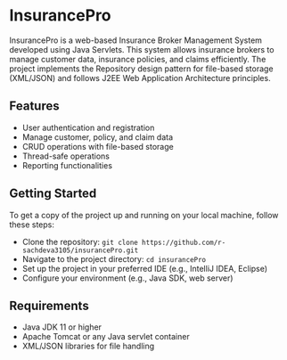 # InsurancePro
InsurancePro is a web-based Insurance Broker Management System developed using Java Servlets. This system allows insurance brokers to manage customer data, insurance policies, and claims efficiently. The project implements the Repository design pattern for file-based storage (XML/JSON) and follows J2EE Web Application Architecture principles.

## Features
- User authentication and registration
- Manage customer, policy, and claim data
- CRUD operations with file-based storage
- Thread-safe operations
- Reporting functionalities

## Getting Started
To get a copy of the project up and running on your local machine, follow these steps:
- Clone the repository: `git clone https://github.com/r-sachdeva3105/insurancePro.git`
- Navigate to the project directory: `cd insurancePro`
- Set up the project in your preferred IDE (e.g., IntelliJ IDEA, Eclipse)
- Configure your environment (e.g., Java SDK, web server)

## Requirements
- Java JDK 11 or higher
- Apache Tomcat or any Java servlet container
- XML/JSON libraries for file handling
